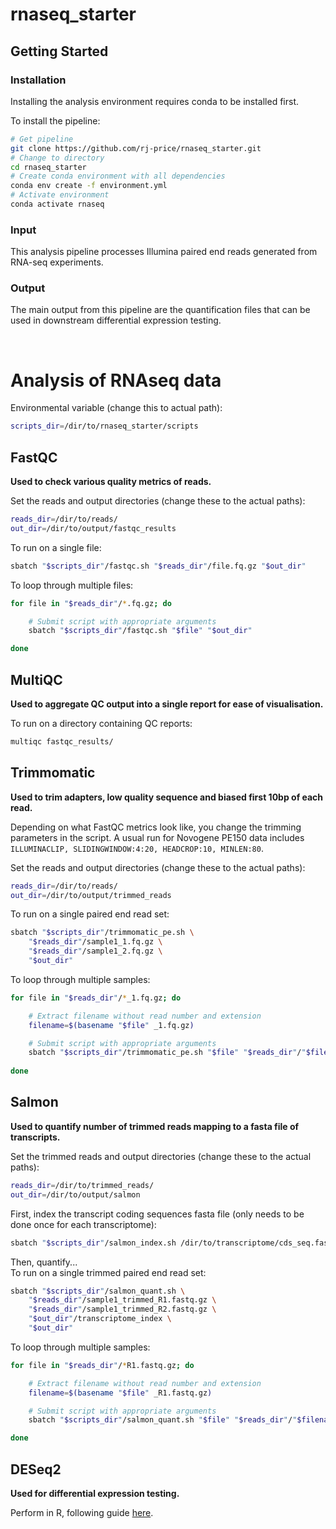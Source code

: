 # rnaseq_starter

## Getting Started

### Installation
Installing the analysis environment requires conda to be installed first.

To install the pipeline:
```bash
# Get pipeline
git clone https://github.com/rj-price/rnaseq_starter.git 
# Change to directory
cd rnaseq_starter
# Create conda environment with all dependencies
conda env create -f environment.yml
# Activate environment
conda activate rnaseq
```

### Input
This analysis pipeline processes Illumina paired end reads generated from RNA-seq experiments.

### Output
The main output from this pipeline are the quantification files that can be used in downstream differential expression testing.


<br>

# Analysis of RNAseq data

Environmental variable (change this to actual path):
```bash
scripts_dir=/dir/to/rnaseq_starter/scripts
```

## FastQC
**Used to check various quality metrics of reads.**

Set the reads and output directories (change these to the actual paths):
```bash
reads_dir=/dir/to/reads/
out_dir=/dir/to/output/fastqc_results
```

To run on a single file:
```bash
sbatch "$scripts_dir"/fastqc.sh "$reads_dir"/file.fq.gz "$out_dir"
```

To loop through multiple files:
```bash
for file in "$reads_dir"/*.fq.gz; do

    # Submit script with appropriate arguments
    sbatch "$scripts_dir"/fastqc.sh "$file" "$out_dir"

done
```

## MultiQC
**Used to aggregate QC output into a single report for ease of visualisation.**

To run on a directory containing QC reports:
```bash
multiqc fastqc_results/
```

## Trimmomatic
**Used to trim adapters, low quality sequence and biased first 10bp of each read.** 

Depending on what FastQC metrics look like, you change the trimming parameters in the script. A usual run for Novogene PE150 data includes ```ILLUMINACLIP, SLIDINGWINDOW:4:20, HEADCROP:10, MINLEN:80```.

Set the reads and output directories (change these to the actual paths):
```bash
reads_dir=/dir/to/reads/
out_dir=/dir/to/output/trimmed_reads
```

To run on a single paired end read set:
```bash
sbatch "$scripts_dir"/trimmomatic_pe.sh \
    "$reads_dir"/sample1_1.fq.gz \
    "$reads_dir"/sample1_2.fq.gz \
    "$out_dir"
```

To loop through multiple samples:
```bash
for file in "$reads_dir"/*_1.fq.gz; do

    # Extract filename without read number and extension
    filename=$(basename "$file" _1.fq.gz)

    # Submit script with appropriate arguments
    sbatch "$scripts_dir"/trimmomatic_pe.sh "$file" "$reads_dir"/"$filename"_2.fq.gz "$out_dir"
    
done
```

## Salmon
**Used to quantify number of trimmed reads mapping to a fasta file of transcripts.**

Set the trimmed reads and output directories (change these to the actual paths):
```bash
reads_dir=/dir/to/trimmed_reads/
out_dir=/dir/to/output/salmon
```

First, index the transcript coding sequences fasta file (only needs to be done once for each transcriptome): 
```bash
sbatch "$scripts_dir"/salmon_index.sh /dir/to/transcriptome/cds_seq.fasta "$out_dir"
```

Then, quantify...\
To run on a single trimmed paired end read set:
```bash
sbatch "$scripts_dir"/salmon_quant.sh \
    "$reads_dir"/sample1_trimmed_R1.fastq.gz \
    "$reads_dir"/sample1_trimmed_R2.fastq.gz \
    "$out_dir"/transcriptome_index \
    "$out_dir"
```

To loop through multiple samples:
```bash
for file in "$reads_dir"/*R1.fastq.gz; do

    # Extract filename without read number and extension
    filename=$(basename "$file" _R1.fastq.gz)

    # Submit script with appropriate arguments
    sbatch "$scripts_dir"/salmon_quant.sh "$file" "$reads_dir"/"$filename"_R2.fastq.gz "$out_dir"/transcriptome_index "$out_dir"

done
```

## DESeq2
**Used for differential expression testing.**

Perform in R, following guide [here](http://bioconductor.org/packages/devel/bioc/vignettes/DESeq2/inst/doc/DESeq2.html).